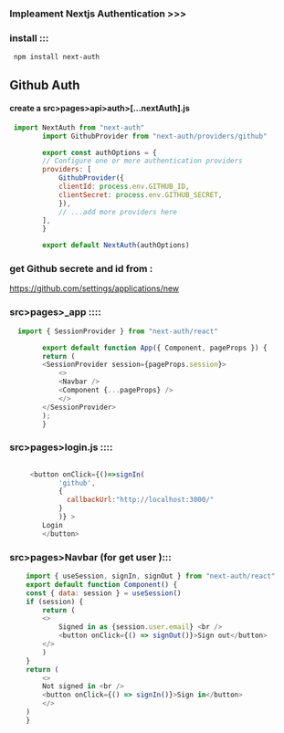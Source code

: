 ### Impleament Nextjs Authentication >>>

### install :::


```
 npm install next-auth
```


## Github Auth

#### create a src>pages>api>auth>[...nextAuth].js 
```js
 import NextAuth from "next-auth"
        import GithubProvider from "next-auth/providers/github"

        export const authOptions = {
        // Configure one or more authentication providers
        providers: [
            GithubProvider({
            clientId: process.env.GITHUB_ID,
            clientSecret: process.env.GITHUB_SECRET,
            }),
            // ...add more providers here
        ],
        }

        export default NextAuth(authOptions)

```
### get Github  secrete  and id from :
https://github.com/settings/applications/new  


### src>pages>_app ::::


```js
  import { SessionProvider } from "next-auth/react"

        export default function App({ Component, pageProps }) {
        return (
        <SessionProvider session={pageProps.session}>
            <>
            <Navbar />
            <Component {...pageProps} />
            </>
        </SessionProvider>
        );
        }
```



### src>pages>login.js ::::

```js

     <button onClick={()=>signIn(
            'github',
            {
              callbackUrl:"http://localhost:3000/"
            }
            )} >
        Login
        </button>
```
### src>pages>Navbar (for get user ):::

```js
    import { useSession, signIn, signOut } from "next-auth/react"
    export default function Component() {
    const { data: session } = useSession()
    if (session) {
        return (
        <>
            Signed in as {session.user.email} <br />
            <button onClick={() => signOut()}>Sign out</button>
        </>
        )
    }
    return (
        <>
        Not signed in <br />
        <button onClick={() => signIn()}>Sign in</button>
        </>
    )
    }
```